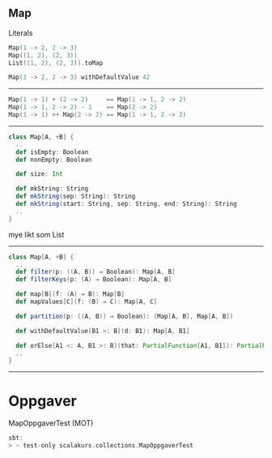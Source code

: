 ## Map ##

Literals
```scala
Map(1 -> 2, 2 -> 3)
Map((1, 2), (2, 3))
List((1, 2), (2, 3)).toMap

Map(1 -> 2, 2 -> 3) withDefaultValue 42
```

---

```scala
Map(1 -> 1) + (2 -> 2)     == Map(1 -> 1, 2 -> 2)
Map(1 -> 1, 2 -> 2) - 1    == Map(2 -> 2)
Map(1 -> 1) ++ Map(2 -> 2) == Map(1 -> 1, 2 -> 2)
```

---

```scala
class Map[A, +B] {
  ..
  def isEmpty: Boolean
  def nonEmpty: Boolean

  def size: Int

  def mkString: String
  def mkString(sep: String): String
  def mkString(start: String, sep: String, end: String): String
  ..
}
```
<aside class="notes">
    mye likt som List
</aside>

---

```scala
class Map[A, +B] {
  ..
  def filter(p: ((A, B)) ⇒ Boolean): Map[A, B]
  def filterKeys(p: (A) ⇒ Boolean): Map[A, B]

  def map[B](f: (A) ⇒ B): Map[B]
  def mapValues[C](f: (B) ⇒ C): Map[A, C]

  def partition(p: ((A, B)) ⇒ Boolean): (Map[A, B], Map[A, B])

  def withDefaultValue[B1 >: B](d: B1): Map[A, B1]

  def orElse[A1 <: A, B1 >: B](that: PartialFunction[A1, B1]): PartialFunction[A1, B1]
  ..
}
```

---

# Oppgaver #
MapOppgaverTest (MOT)

```scala
sbt:
> ~ test-only scalakurs.collections.MapOppgaverTest
```
